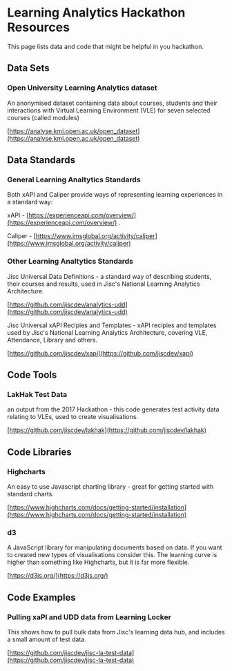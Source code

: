 # Learning Analytics Hackathon Resources

This page lists data and code that might be helpful in you hackathon.

## Data Sets

### Open University Learning Analytics dataset

An anonymised dataset containing  data about courses, students and their interactions with Virtual Learning Environment (VLE) for seven selected courses (called modules)

[https://analyse.kmi.open.ac.uk/open_dataset](https://analyse.kmi.open.ac.uk/open_dataset)

## Data Standards

### General Learning Analtytics Standards

Both xAPI and Caliper provide ways of representing learning experiences in a standard way:

xAPI - [https://experienceapi.com/overview/](https://experienceapi.com/overview/) .

Caliper - [https://www.imsglobal.org/activity/caliper](https://www.imsglobal.org/activity/caliper)

### Other Learning Analtytics Standards

Jisc Universal Data Definitions - a standard way of describing students, their courses and results, used in Jisc's National Learning Analytics Architecture.

[https://github.com/jiscdev/analytics-udd](https://github.com/jiscdev/analytics-udd)

Jisc Universal xAPI Recipies and Templates - xAPI recipies and templates used by Jisc's National Learning Analytics Architecture, covering VLE, Attendance, Library and others.

[https://github.com/jiscdev/xapi](https://github.com/jiscdev/xapi)

## Code Tools

### LakHak Test Data

an output from the 2017 Hackathon - this code generates test activity data relating to VLEs, used to create visualisations.

[https://github.com/jiscdev/lakhak](https://github.com/jiscdev/lakhak)

## Code Libraries

### Highcharts

An easy to use Javascript charting library - great for getting started with standard charts.

[https://www.highcharts.com/docs/getting-started/installation](https://www.highcharts.com/docs/getting-started/installation)

### d3

A JavaScript library for manipulating documents based on data.  If you want to created new types of visualisations consider this.  The learning curve is higher than something like Highcharts, but it is far more flexible.

[https://d3js.org/](https://d3js.org/)

## Code Examples

### Pulling xaPI and UDD data from Learning Locker

This shows how to pull bulk data from Jisc's learning data hub, and includes a small amount of test data.

[https://github.com/jiscdev/jisc-la-test-data](https://github.com/jiscdev/jisc-la-test-data)
